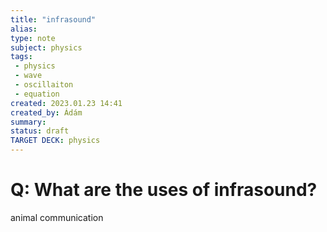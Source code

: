 ```yaml
---
title: "infrasound"
alias: 
type: note
subject: physics
tags:
 - physics
 - wave
 - oscillaiton
 - equation
created: 2023.01.23 14:41
created_by: Ádám
summary: 
status: draft 
TARGET DECK: physics
---
```

# Q: What are the uses of infrasound?
animal communication